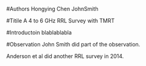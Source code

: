 #Authors
Hongying Chen
JohnSmith

#Titile
A 4 to 6 GHz RRL Survey with TMRT

#Introductoin
blablablabla

#Observation
John Smith did part of the observation.

Anderson et al did another RRL survey in 2014.